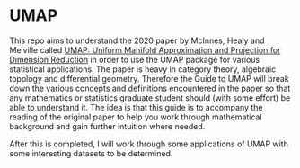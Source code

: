# UMAP
This repo aims to understand the 2020 paper by McInnes, Healy and Melville called [UMAP: Uniform Manifold Approximation and Projection for Dimension Reduction](https://arxiv.org/pdf/1802.03426.pdf) in order to use the UMAP package for various statistical applications. The paper is heavy in category theory, algebraic topology and differential geometry. Therefore the Guide to UMAP will break down the various concepts and definitions encountered in the paper so that any mathematics or statistics graduate student should (with some effort) be able to understand it. The idea is that this guide is to accompany the reading of the original paper to help you work through mathematical background and gain further intuition where needed. 

After this is completed, I will work through some applications of UMAP with some interesting datasets to be determined. 
